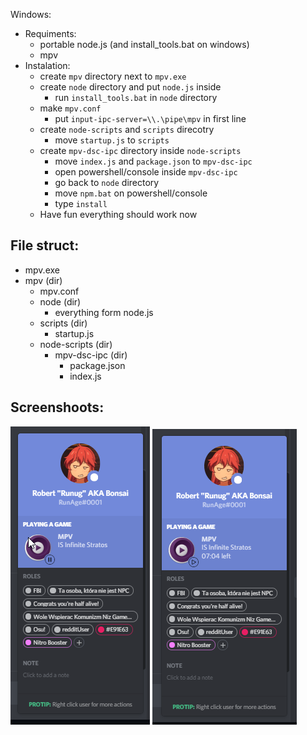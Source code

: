 Windows:

- Requiments:
  - portable node.js (and install_tools.bat on windows)
  - mpv
- Instalation:
  - create `mpv` directory next to `mpv.exe`
  - create `node` directory and put `node.js` inside
    - run `install_tools.bat` in `node` directory
  - make `mpv.conf`
    - put `input-ipc-server=\\.\pipe\mpv` in first line
  - create `node-scripts` and `scripts` direcotry
    - move `startup.js` to `scripts`
  - create `mpv-dsc-ipc` directory inside `node-scripts`
    - move `index.js` and `package.json` to `mpv-dsc-ipc`
    - open powershell/console inside `mpv-dsc-ipc`
    - go back to `node` directory
    - move `npm.bat` on powershell/console
    - type `install`
  - Have fun everything should work now

## File struct:

- mpv.exe
- mpv (dir)
  - mpv.conf
  - node (dir)
    - everything form node.js
  - scripts (dir)
    - startup.js
  - node-scripts (dir)
    - mpv-dsc-ipc (dir)
      - package.json
      - index.js

## Screenshoots:

![](img1.png)
![](img2.png)

